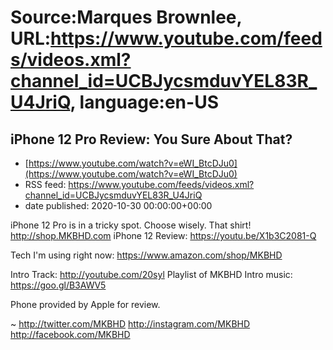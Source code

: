 # Source:Marques Brownlee, URL:https://www.youtube.com/feeds/videos.xml?channel_id=UCBJycsmduvYEL83R_U4JriQ, language:en-US

## iPhone 12 Pro Review: You Sure About That?
 - [https://www.youtube.com/watch?v=eWI_BtcDJu0](https://www.youtube.com/watch?v=eWI_BtcDJu0)
 - RSS feed: https://www.youtube.com/feeds/videos.xml?channel_id=UCBJycsmduvYEL83R_U4JriQ
 - date published: 2020-10-30 00:00:00+00:00

iPhone 12 Pro is in a tricky spot. Choose wisely.
That shirt! http://shop.MKBHD.com
iPhone 12 Review: https://youtu.be/X1b3C2081-Q

Tech I'm using right now: https://www.amazon.com/shop/MKBHD

Intro Track: http://youtube.com/20syl
Playlist of MKBHD Intro music: https://goo.gl/B3AWV5

Phone provided by Apple for review.

~
http://twitter.com/MKBHD
http://instagram.com/MKBHD
http://facebook.com/MKBHD

